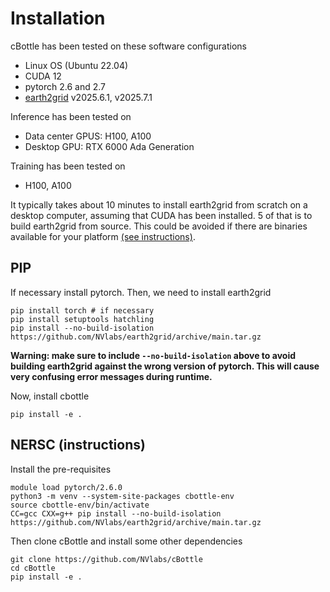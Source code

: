 # Installation

cBottle has been tested on these software configurations
- Linux OS (Ubuntu 22.04)
- CUDA 12
- pytorch 2.6 and 2.7
- [earth2grid](https://github.com/nvlabs/earth2grid) v2025.6.1, v2025.7.1

Inference has been tested on
- Data center GPUS: H100, A100
- Desktop GPU: RTX 6000 Ada Generation

Training has been tested on
- H100, A100

It typically takes about 10 minutes to install earth2grid from scratch on a desktop computer, assuming that CUDA has  been installed. 5 of that is to build earth2grid from source. This could be avoided if there are binaries available for your platform [(see instructions)](https://github.com/NVlabs/earth2grid?tab=readme-ov-file#binary-release).

## PIP

If necessary install pytorch. Then, we need to install earth2grid
```
pip install torch # if necessary
pip install setuptools hatchling
pip install --no-build-isolation https://github.com/NVlabs/earth2grid/archive/main.tar.gz
```

**Warning: make sure to include `--no-build-isolation` above to avoid building earth2grid against the wrong version of pytorch. This will cause very confusing error messages during runtime.**

Now, install cbottle
```
pip install -e .
```

## NERSC (instructions)

Install the pre-requisites
```
module load pytorch/2.6.0
python3 -m venv --system-site-packages cbottle-env
source cbottle-env/bin/activate
CC=gcc CXX=g++ pip install --no-build-isolation https://github.com/NVlabs/earth2grid/archive/main.tar.gz
```

Then clone cBottle and install some other dependencies
```
git clone https://github.com/NVlabs/cBottle
cd cBottle
pip install -e .
```
